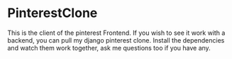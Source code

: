 # PinterestClone
This is the client of the pinterest Frontend.
If you wish to see it work with a backend, you can pull my django pinterest clone.
Install the dependencies and watch them work together, ask me questions too if you have any.
